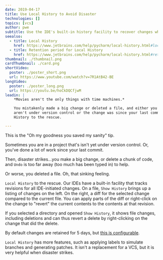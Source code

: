 ```yaml
---
date: 2019-04-17
title: Use Local History to Avoid Disaster
technologies: []
topics: [vcs]
author: pwe
subtitle: Use the IDE's built-in history facility to recover changes when VCS can't help you.
seealso:
  - title: Local History
    href: https://www.jetbrains.com/help/pycharm/local-history.html#local_history.xml
  - title: Retention period for Local History
    href: https://www.jetbrains.com/help/pycharm/local-history.html#retention  
thumbnail: ./thumbnail.png
cardThumbnail: ./card.png
shortVideo:
  poster: ./poster_short.png
  url: https://www.youtube.com/watch?v=7R1AtB42-BE
longVideo:
  poster: ./poster_long.png
  url: https://youtu.be/hoCkDQCfjwM
leadin: |
    *Movies aren't the only things with time machines.*    

    You mistakenly made a big change or deleted a file, and either you 
    aren't under version control or the change was since your last commit. Local 
    History to the rescue.

---
```


This is the "Oh my goodness you saved my sanity" tip.

Sometimes you are in a project that's isn't yet under version control. Or, 
you've done a lot of work since your last commit.

Then, disaster strikes...you make a big change, or delete a chunk of code, 
and `Undo` is too far away (too much has been typed in) to help.

Or worse, you deleted a file. Oh, that sinking feeling.

`Local History` to the rescue. Our IDEs have a built-in facility that tracks 
revisions for all IDE-initiated changes. On a file, `Show History` brings up 
a listing of changes on the left. On the right, a diff for the selected 
change compared to the current file. You can apply parts of the diff or 
right-click on the change to "revert" the current contents to the contents 
at that revision.

If you selected a directory and opened `Show History`, it shows file changes, 
including deletions and can thus revert a delete by right-clicking on the 
change that did the delete.

By default changes are retained for 5 days, but 
[this is configurable](https://www.jetbrains.com/help/pycharm/local-history.html#retention).

`Local History` has more features, such as applying labels to simulate 
branches and generating patches. It isn't a replacement for a VCS, but it is 
very helpful when disaster strikes.
